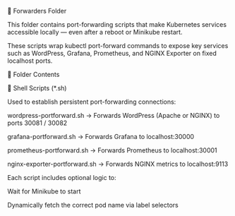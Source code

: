 🔁 Forwarders Folder

This folder contains port-forwarding scripts that make Kubernetes services accessible locally — even after a reboot or Minikube restart.

These scripts wrap kubectl port-forward commands to expose key services such as WordPress, Grafana, Prometheus, and NGINX Exporter on fixed localhost ports.

📁 Folder Contents

🔧 Shell Scripts (*.sh)

Used to establish persistent port-forwarding connections:

wordpress-portforward.sh → Forwards WordPress (Apache or NGINX) to ports 30081 / 30082

grafana-portforward.sh → Forwards Grafana to localhost:30000

prometheus-portforward.sh → Forwards Prometheus to localhost:30001

nginx-exporter-portforward.sh → Forwards NGINX metrics to localhost:9113

Each script includes optional logic to:

Wait for Minikube to start

Dynamically fetch the correct pod name via label selectors
